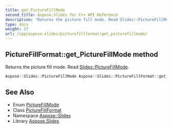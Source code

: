 ```yaml
---
title: get_PictureFillMode
second_title: Aspose.Slides for C++ API Reference
description: "Returns the picture fill mode. Read Slides::PictureFillMode."
type: docs
weight: 27
url: /cpp/aspose.slides/picturefillformat/get_picturefillmode/
---
```

## PictureFillFormat::get_PictureFillMode method


Returns the picture fill mode. Read [Slides::PictureFillMode](../../picturefillmode/).

```cpp
Aspose::Slides::PictureFillMode Aspose::Slides::PictureFillFormat::get_PictureFillMode() override
```

## See Also

* Enum [PictureFillMode](../../picturefillmode/)
* Class [PictureFillFormat](../)
* Namespace [Aspose::Slides](../../)
* Library [Aspose.Slides](../../../)
